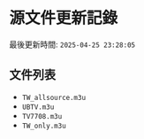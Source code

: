 # 源文件更新記錄

最後更新時間: `2025-04-25 23:28:05`

## 文件列表
- `TW_allsource.m3u`
- `UBTV.m3u`
- `TV7708.m3u`
- `TW_only.m3u`
